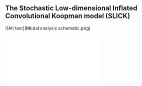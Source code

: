 ## The Stochastic Low-dimensional Inflated Convolutional Koopman model (SLICK)


![Alt text](Modal analysis schematic.png)


![Alt text](Koopman_SPOD_schematic.pdf)
